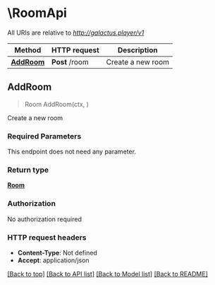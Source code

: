 # \RoomApi

All URIs are relative to *http://galactus.player/v1*

Method | HTTP request | Description
------------- | ------------- | -------------
[**AddRoom**](RoomApi.md#AddRoom) | **Post** /room | Create a new room



## AddRoom

> Room AddRoom(ctx, )

Create a new room

### Required Parameters

This endpoint does not need any parameter.

### Return type

[**Room**](Room.md)

### Authorization

No authorization required

### HTTP request headers

- **Content-Type**: Not defined
- **Accept**: application/json

[[Back to top]](#) [[Back to API list]](../README.md#documentation-for-api-endpoints)
[[Back to Model list]](../README.md#documentation-for-models)
[[Back to README]](../README.md)

